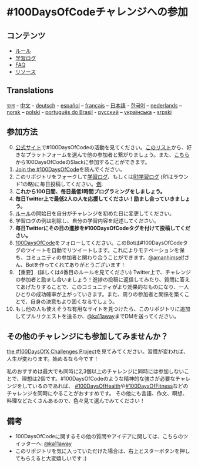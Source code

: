 # #100DaysOfCodeチャレンジへの参加

## コンテンツ

* [ルール](rules.md)
* [学習ログ](log.md)
* [FAQ](FAQ.md)
* [リソース](resources.md)

## Translations
[বাংলা](../bn/README.md) - [中文](../ch/README.md) - [deutsch](../de/README.md) - [español](../es/README.md) – [français](../fr/FAQ-fr.md) – [日本語](../ja/README.md) - [한국어](../ko/README-ko.md) – [nederlands](../nl/README.md) – [norsk](../no/README.md) –  [polski](../pl/README.md) - [português do Brasil](../pt-br/LEIAME.md) - [русский](../ru/README-ru.md) – [українська](../ua/README-ua.md) - [srpski](intl/sr/README-sr.md)

## 参加方法

0.  [公式サイト](http://100daysofcode.com/)で#100DaysOfCodeの活動を見てください。[このリスト](www.100DaysOfCode.com/connect)から、好きなプラットフォームを選んで他の参加者と繋がりましょう。また、[こちら](https://www.100daysofcode.com/slack)から100DaysOfCodeのSlackに参加することができます。
1.  [Join the #100DaysOfCode](https://medium.freecodecamp.com/join-the-100daysofcode-556ddb4579e4)を読んでください。
1.  このリポジトリをフォークして[学習ログ](log.md)、もしくは[R1学習ログ](r1-log.md) (R1はラウンド1の略)に毎日投稿してください。[例](https://github.com/Kallaway/100-days-kallaway-log).
1.  **これから100日間、毎日最低1時間プログラミングをしましょう。**
1.  **毎日Twitter上で最低2人の人を応援してください！励まし合っていきましょう。**
1.  [ルール](rules.md)の開始日を自分がチャレンジを初めた日に変更してください。
1.  学習ログの例は削除し、自分の学習内容を記述してください。
1.  **毎日Twitterにその日の進捗を#100DaysOfCodeタグを付けて投稿してください。**
1.  [100DaysOfCode](https://twitter.com/_100DaysOfCode)をフォローしてください。このBotは#100DaysOfCodeタグのツイートを自動でリツイートします。これによりモチベーションを保ち、コミュニティの参加者と関わり合うことができます。[@amanhimself](https://twitter.com/amanhimself)さん、Botを作ってくれてありがとうございます！
1.  【重要】 (詳しくは4番目のルールを見てください) Twitter上で、チャレンジの参加者と励まし合いましょう！進捗の投稿に返信してみたり、質問に答えてあげたりすることで、このコミュニティがより効果的なものになり、一人ひとりの成功確率が上がっていきます。また、周りの参加者と関係を築くことで、自身の決意もより固くなるでしょう。
1.  もし他の人も使えそうな有用なサイトを見つけたら、このリポジトリに追加してプルリクエストを送るか、[@ka11away](https://twitter.com/ka11away)までDMを送ってください。

## その他のチャレンジにも参加してみませんか？

[the #100DaysOfX Challenges Project](http://100daysofx.com/)を見てみてください。習慣が変われば、人生が変わります。始めるなら今です！

私のおすすめは最大でも同時に2,3個以上のチャレンジに同時には参加しないことで、理想は2個です。#100DaysOfCodeのような精神的な強さが必要なチャレンジをしているのであれば、 [#100DaysOfHealth](http://100daysofx.com/where-x-is/health/)や[#100DaysOfFitness](http://100daysofx.com/challenges/)などのチャレンジを同時にやることがおすすめです。
その他にも言語、作文、瞑想、料理などたくさんあるので、色々見て選んでみてください！

## 備考

* 100DaysOfCodeに関するその他の質問やアイデアに関しては、こちらのツイッターへ: [@ka11away](https://twitter.com/ka11away)
* このリポジトリを気に入っていただけた場合は、右上とスターボタンを押してもらえると大変嬉しいです :)

